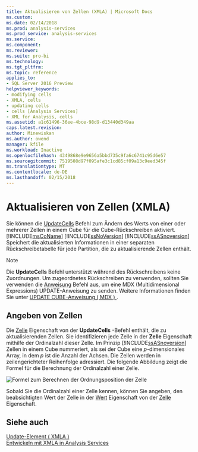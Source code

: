 ```yaml
---
title: Aktualisieren von Zellen (XMLA) | Microsoft Docs
ms.custom: 
ms.date: 02/14/2018
ms.prod: analysis-services
ms.prod_service: analysis-services
ms.service: 
ms.component: 
ms.reviewer: 
ms.suite: pro-bi
ms.technology: 
ms.tgt_pltfrm: 
ms.topic: reference
applies_to:
- SQL Server 2016 Preview
helpviewer_keywords:
- modifying cells
- XMLA, cells
- updating cells
- cells [Analysis Services]
- XML for Analysis, cells
ms.assetid: a1c61496-36ee-4bce-98d9-d13440d349aa
caps.latest.revision: 
author: Minewiskan
ms.author: owend
manager: kfile
ms.workload: Inactive
ms.openlocfilehash: 4349868e9e9656a5bbd735c9fa6c6741c95d6e57
ms.sourcegitcommit: 7519508d97f095afe3c1cd85cf09a13c9eed345f
ms.translationtype: MT
ms.contentlocale: de-DE
ms.lasthandoff: 02/15/2018
---
```

# <a name="updating-cells-xmla"></a>Aktualisieren von Zellen (XMLA)
  Sie können die [UpdateCells](../../analysis-services/xmla/xml-elements-commands/updatecells-element-xmla.md) Befehl zum Ändern des Werts von einer oder mehrerer Zellen in einem Cube für die Cube-Rückschreiben aktiviert. [!INCLUDE[msCoName](../../includes/msconame-md.md)] [!INCLUDE[ssNoVersion](../../includes/ssnoversion-md.md)] [!INCLUDE[ssASnoversion](../../includes/ssasnoversion-md.md)] Speichert die aktualisierten Informationen in einer separaten Rückschreibetabelle für jede Partition, die zu aktualisierende Zellen enthält.  
  
> [!NOTE]  
>  Die **UpdateCells** Befehl unterstützt während des Rückschreibens keine Zuordnungen. Um zugeordnetes Rückschreiben zu verwenden, sollten Sie verwenden die [Anweisung](../../analysis-services/xmla/xml-elements-commands/statement-element-xmla.md) Befehl aus, um eine MDX (Multidimensional Expressions) UPDATE-Anweisung zu senden. Weitere Informationen finden Sie unter [UPDATE CUBE-Anweisung &#40; MDX &#41; ](../../mdx/mdx-data-manipulation-update-cube.md).  
  
## <a name="specifying-cells"></a>Angeben von Zellen  
 Die [Zelle](../../analysis-services/xmla/xml-elements-properties/cell-element-xmla.md) Eigenschaft von der **UpdateCells** -Befehl enthält, die zu aktualisierenden Zellen. Sie identifizieren jede Zelle in der **Zelle** Eigenschaft mithilfe der Ordinalzahl dieser Zelle. Im Prinzip [!INCLUDE[ssASnoversion](../../includes/ssasnoversion-md.md)] Zellen in einem Cube nummeriert, als sei der Cube eine *p*-dimensionales Array, in dem *p* ist die Anzahl der Achsen. Die Zellen werden in zeilengerichteter Reihenfolge adressiert. Die folgende Abbildung zeigt die Formel für die Berechnung der Ordinalzahl einer Zelle.  
  
 ![Formel zum Berechnen der Ordnungsposition der Zelle](../../analysis-services/multidimensional-models-scripting-language-assl-xmla/media/cellordinalformula.gif "Formel zum Berechnen der Ordnungsposition der Zelle")  
  
 Sobald Sie die Ordinalzahl einer Zelle kennen, können Sie angeben, den beabsichtigten Wert der Zelle in der [Wert](../../analysis-services/xmla/xml-elements-properties/value-element-xmla.md) Eigenschaft von der [Zelle](../../analysis-services/xmla/xml-elements-properties/cell-element-xmla.md) Eigenschaft.  
  
## <a name="see-also"></a>Siehe auch  
 [Update-Element &#40; XMLA &#41;](../../analysis-services/xmla/xml-elements-commands/update-element-xmla.md)   
 [Entwickeln mit XMLA in Analysis Services](../../analysis-services/multidimensional-models-scripting-language-assl-xmla/developing-with-xmla-in-analysis-services.md)  
  
  
